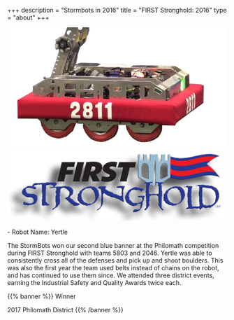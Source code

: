 +++
description = "Stormbots in 2016"
title = "FIRST Stronghold: 2016"
type = "about"
+++

<img style="text-align: right" src="/images/RobotsIcons/2016-robot.png" width="500"/>
<img style="text-align: right" src="/images/games/firststronghold.png" width="530"/>
<br />
<p>
- Robot Name: Yertle

The StormBots won our second blue banner at the Philomath competition during FIRST Stronghold with teams 5803 and 2046. Yertle was able to consistently cross all of the defenses and pick up and shoot boulders. This was also the first year the team used belts instead of chains on the robot, and has continued to use them since. We attended three district events, earning the Industrial Safety and Quality Awards twice each.
</p>

{{% banner %}}
Winner

2017 Philomath District
{{% /banner %}}

